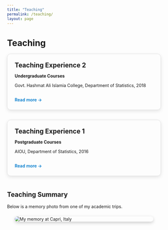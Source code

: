 ```yaml
---
title: "Teaching"
permalink: /teaching/
layout: page
---
```


# Teaching

<div class="teaching-grid">

  <div class="teaching-card">
    <h2>Teaching Experience 2</h2>
    <p><strong>Undergraduate Courses</strong></p>
    <p>Govt. Hashmat Ali Islamia College, Department of Statistics, 2018</p>
    <a href="/teaching/2018-spring-teaching-1" class="read-more">Read more →</a>
  </div>

  <div class="teaching-card">
    <h2>Teaching Experience 1</h2>
    <p><strong>Postgraduate Courses</strong></p>
    <p>AIOU, Department of Statistics, 2016</p>
    <a href="/teaching/2016-spring-teaching-1" class="read-more">Read more →</a>
  </div>

</div>

## Teaching Summary

Below is a memory photo from one of my academic trips.

<img src="/assets/images/capri-memory.jpg" alt="My memory at Capri, Italy" class="teaching-photo">

<style>
.teaching-grid {
  display: grid;
  grid-template-columns: repeat(auto-fit, minmax(280px, 1fr));
  gap: 2rem;
  margin-bottom: 3rem;
}

.teaching-card {
  border: 1px solid #ddd;
  border-radius: 12px;
  padding: 1.5rem;
  box-shadow: 0 4px 12px rgba(0,0,0,0.1);
  transition: transform 0.2s, box-shadow 0.2s;
}

.teaching-card:hover {
  transform: translateY(-5px);
  box-shadow: 0 8px 20px rgba(0,0,0,0.15);
}

.teaching-card h2 {
  margin-top: 0;
  margin-bottom: 0.5rem;
}

.read-more {
  display: inline-block;
  margin-top: 1rem;
  color: #007acc;
  text-decoration: none;
  font-weight: 600;
  transition: color 0.2s;
}

.read-more:hover {
  color: #005999;
  text-decoration: underline;
}

.teaching-photo {
  display: block;
  margin: 1.5rem auto;
  border-radius: 12px;
  max-width: 90%;
  box-shadow: 0 4px 12px rgba(0,0,0,0.2);
}
</style>
